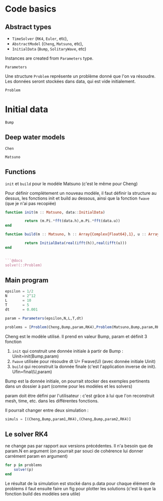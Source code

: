 # Code basics

## Abstract types

  - `TimeSolver` (`RK4`, `Euler`, etc), 
  - `AbstractModel` (`Cheng`, `Matsuno`, etc), 
  - `InitialData` (`Bump`, `SolitaryWave`, etc)

Instances are created from `Parameters` type.

```@docs
Parameters
```

Une structure `Problem`  représente un problème donné que l'on va résoudre.
Les données seront stockées dans data, qui est vide initialement.

```@docs
Problem
```

# Initial data

```@docs
Bump
```

## Deep water models

```@docs
Chen
```

```@docs
Matsuno
```

## Functions

`init` et `build` pour le modèle Matsuno (c'est le même pour Cheng)

Pour définir complètement un nouveau modèle, il faut définir la structure au
dessus, les fonctions init et build au dessous, ainsi que la fonction `fwave`
(que je n'ai pas recopiée)

```julia
function init(m :: Matsuno, data::InitialData)

         return (m.Pi.*fft(data.h),m.Pi.*fft(data.u))
end

function build(m :: Matsuno, h :: Array{Complex{Float64},1}, u :: Array{Complex{Float64},1})

         return InitialData(real(ifft(h)),real(ifft(u)))
end


```@docs
solve!(::Problem)
```

## Main program

```julia
epsilon = 1/2
N       = 2^12
L       = 10
T       = 5
dt      = 0.001

param = Parameters(epsilon,N,L,T,dt)

problems = [Problem(Cheng,Bump,param,RK4),Problem(Matsuno,Bump,param,RK4)]
```

Cheng est le modèle utilisé. Il prend en valeur Bump, param et définit 3 fonction

  1. `init` qui construit une donnée initiale à partir de Bump : Uinit=init(Bump,param)
  2. `Fwave` utilisée pour résoudre dt U= Fwave(U) (avec donnée initiale Uinit)
  3. `build` qui reconstruit la donnée finale (c'est l'application inverse de init). Ufin=final(U,param)

Bump est la donnée initiale, on pourrait stocker des exemples pertinents dans un dossier à part (comme pour les modèles et les solvers)

param doit être défini par l'utilisateur : c'est grâce à lui que l'on reconstruit mesh, time, etc. dans les différentes fonctions.

Il pourrait changer entre deux simulation  :

```julia
simuls = [(Cheng,Bump,param1,RK4),(Cheng,Bump,param2,RK4)]
```

## Le solver RK4
ne change pas par rapport aux versions précédentes. Il n'a besoin que de param.N en argument (on pourrait par souci de cohérence lui donner carrément param en argument)

```julia
for p in problems
    solve!(p)
end
```  

Le résultat de la simulation est stocké dans p.data pour chaque élément de problems
il faut ensuite faire un fig pour plotter les solutions (c'est là que la fonction build des modèles sera utile)
